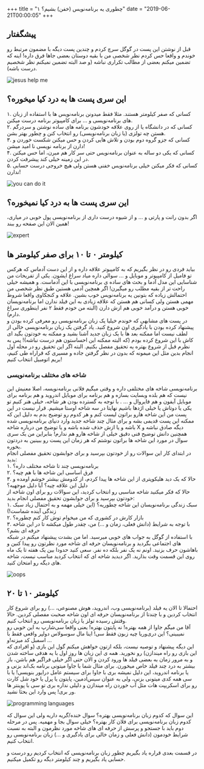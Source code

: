 +++
title = "چطوری یه برنامه‌نویس (خفن) بشیم؟ ۱"
date  = "2019-06-21T00:00:05"
+++

## پیشگفتار
قبل از نوشتن این پست در گوگل سرچ کردم و چندین پست دیگه با مضمون مرتبط رو خوندم و واقعا حس کردم نظر شخصی من با بقیه دوستان بعضی جاها فرق داره! اینه که تضمین میکنم بعضی از مطالب تکراری نباشه (و صد البته تضمین نمیکنم نظر شخصیم درست باشه).

![jesus help me](/blog/images/pouriya.net-becoming-a-kickass-coder-part-01-01.png)



## این سری پست ها به درد کیا میخوره؟
۱. کسانی که صفر کیلومتر هستند. مثلا فقط میدونن برنامه‌نویس ها با استفاده از زبان های برنامه‌نویسی و ... برای کامپیوتر برنامه درست میکنن.  
۲. کسانی که در دانشگاه یا از روی علاقه خودشون برنامه های ساده نوشتن و سردرگم هستن چه تولزی (یا زبان برنامه‌نویسی) رو انتخاب کنن و چطور بهتر بشن.  
۳. کسانی که جزو گروه دوم بودن و تلاش هایی کردن و حس میکنن شکست خوردن و دارن از برنامه نویسی نا امید میشن!  
۴. کسانی که یکی دو ساله به عنوان برنامه‌نویس حتی سر کار هم میرن، اما حس میکنن در این زمینه خیلی کند پیشرفت کردن.  
۵. کسانی که فکر میکنن خیلی برنامه‌نویس خفنی هستن ولی هیچ خروجی درست حسابی ندارن!  

![you can do it](/blog/images/pouriya.net-becoming-a-kickass-coder-part-01-02.jpeg)


## این سری پست ها به درد کیا نمیخوره؟
اگر بدون رانت و پارتی و ... و از شیوه درست داری از برنامه‌نویسی پول خوبی در میاری، همین الان این صفحه رو ببند!

![expert](/blog/images/pouriya.net-becoming-a-kickass-coder-part-01-03.jpeg)

## کیلومتر ۰ تا ۱۰ برای صفر کیلومتر ها
بیاید فردی رو در نظر بگیریم که به کامپیوتر علاقه داره و از این دست آدماس که هرکس تو فامیل از کامپیوتر و موبایل و ... سوالی داره میاد سراغ ایشون. یکی از تفریحات من شناسایی این مدل آدما و بحث های ساده ی برنامه‌نویسی با این آدماست. و همیشه خیلی راحت تر از بقیه مطلب رو میگیرن! اگر همچین آدمی هستین طبق نظر شخصی من احتمالش زیاده که بتونین یه برنامه‌نویس خوب بشین. علاقه و کنجکاوی واقعا شروط مهمی هستن ولی کسانی هم هستن که علاقه زیادی به این فیلد ندارن اما برنامه‌نویسان خوبی هستن و درآمد خوبی هم ازش دارن (البته من خودم فقط ۲ نفر اینطوری سراغ دارم).  
در پست های مشابهی که خوندم خیلیا یک زبان برنامه‌نویسی رو معرفی کرده بودن و پیشنهاد کرده بودن با یادگیری اون شروع کنید. یاد گرفتن یک زبان برنامه‌نویسی خالی از لطف نیست اما ممکنه بعد ها با یک زبان جدید آشنا بشید و ممکنه به خودتون بگید ای کاش با این شروع کرده بودم (که البته ممکنه این احساستون هم درست نباشه)! پس به نظرم قبل از شروع بهتره یه تحقیق مفصل بکنیم.
البته اگر این تحقیق رو در محله اول انجام بدین مثل این میمونه که بدون در نظر گرفتن جاده و مسیری که قراراه طی کنیم، بریم اتومبیل انتخاب کنیم!


### شاخه های مختلف برنامه‌نویسی
برنامه‌نویسی شاخه های مختلفی داره و وقتی میگیم فلانی برنامه‌نویسه، اصلا معنیش این نیست که هم بلده وبسایت بسازه و هم برنامه برای موبایل اندروید و هم برنامه برای موبایل آیفون و هم فایروال و ... . با توجه به گسترده بودن هر شاخه، خیلی هنر کنیم تو یکی یا دوتاش یا خیلی اژدها باشیم نهایتا در سه شاخه اوستا میشیم. قرار نیست در این پست من این شاخه هارو براتون لیست کنم و هر کدوم رو توضیح بدم به دلیل این که ممکنه این پست قدیمی بشه و برای مثال چند شاخه جدید وارد دنیای برنامه‌نویسی شده باشه و یا ازش حذف شده باشه و یا توضیح من درباره شاخه X دیگه صادق نباشه و همچنین دانش توضیح فنی دقیق خیلی از شاخه هارو هم ندارم! بنابراین من یک سری سوال در مورد این شاخه ها براتون نوشتم که هر زمان این پست رو ببینین به دردتون بخوره.  
در ابتدای کار این سوالات رو از خودتون بپرسید و برای جوابشون تحقیق مفصلی انجام بدید:  
۱. برنامه‌نویسی چند تا شاخه مختلف داره؟  
۲. فرق اساسی این شاخه ها با هم چیه؟  
۳. حالا که یک دید هلیکوپتری از این شاخه ها پیدا کردم، از کدومش بیشتر خوشم اومده و دلیل این علاقه چیه؟ آیا دلیل موجهیه؟  
حالا که فکر میکنید شاخه مناسبی رو انتخاب کردید، این سوالات رو برای اون شاخه از خودتون بپرسید و برای جوابشون تحقیق مفصلی انجام بدید:  
۱. سبک زندگی برنامه‌نویسان این شاخه چطوریه؟ (این خیلی مهمه و به احتمال زیاد سبک زندگی آینده شماست!)  
۲. بازار کارش در کشوری که من میخوام توش کار کنم چطوره؟  
۳. با توجه به شرایط (دانش فعلی، زمان و ...) من، چقدر طول میکشه تا در این شاخه حرفه ای بشم؟  
با استفاده از گوگل به جواب های خوبی میرسید. اما من بشدت پیشنهاد میکنم در شبکه های اجتماعی بگردید و برنامه‌نویسان حرفه ای شاخه مورد نظرتون رو پیدا کنین و باهاشون حرف بزنید. اونم نه یک نفر بلکه ده نفر. سعی کنید حدودا بین یک هفته تا یک ماه روی این قسمت وقت بذارید. اگر دیدید شاخه ای که انتخاب کردید مناسب نیست، شاخه های دیگه رو امتحان کنید.

![oops](/blog/images/pouriya.net-becoming-a-kickass-coder-part-01-04.jpeg)


## کیلومتر ۱۰ تا ۲۰
احتمالا تا الان یه فیلد (برنامه‌نویسی وب، اندروید، هوش مصنوعی، ...) رو برای شروع کار انتخاب کردین و با چندتا از برنامه‌نویسان حرفه ای اون شاخه صحبت مفصلی کردین. حالا وقتش رسیده تولز یا زبان برنامه‌نویسی رو انتخاب کنیم.  
آقا من میگم جاوا از همه بهتره! نه پایتون بهتره! یعنی واقعا سی‌شارپ به این خوبی رو نمیبینی؟ این دری‌وریا چیه زبون فقط سی! اینا مال سوسولاس دولپر واقعی فقط با اسمبل کد میزنه!و ...  
این دیگه پیشنهاد و توصیه نیست، بلکه ازتون خواهش میکنم گول این بازی (و افرادی که این بازی رو راه میندازن) رو نخورید. همه ی این زبان ها روز اول با یه هدفی ساخته شدن و به مرور زمان به بعضی فیلد ها ورود کردن و الان حتی اگر خیلی فراگیر هم باشن، باز بیشتر به درد چند فیلد خاص میخورن. برای مثال شما با جاوا میتونی برنامه بک‌اند بزنی و یا برنامه اندروید، این دلیل نمیشه بری با جاوا برای سیستم عامل درایور بنویسی! یا با سی همه کدی میتونی بزنی، ولی به عنوان سیس‌ادمین، پایتون یا پرل یا خود شل کارت رو برای اسکریپت هات مثل آب خوردن راه میندازن و دلیلی نداره بری تو سی با پوینتر ها ور بری! پس وارد این بحثا نشید.

![programming languages](/blog/images/pouriya.net-becoming-a-kickass-coder-part-01-05.jpeg)

این سوال که <bold>کدوم زبان برنامه‌نویسی بهتره؟</bold> سوال خنده/گریه داریه ولی این سوال که <bold>کدوم زبان برنامه‌نویسی برای فلان کار بهتره؟</bold> خیلی سوال بجا و مهمیه. پس در مرحله دوم باید با جستجو و پرسش از حرفه ای های شاخه مورد نظرمون و البته به نسبت شرایط خودمون (دانش فعلی و زمان خالی برای یادگیری و ...) زبان برنامه‌نویسی رو انتخاب کنیم.


در قسمت بعدی قراره یاد بگیریم چطور زبان برنامه‌نویسی که انتخاب کردیم رو درست و حسابی یاد بگیریم و چند کیلومتر دیگه رو تکمیل میکنیم.



